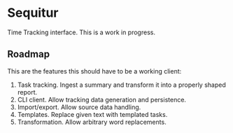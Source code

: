 # Sequitur

Time Tracking interface. This is a work in progress.

## Roadmap

This are the features this should have to be a working client:

1. Task tracking. Ingest a summary and transform it into a properly shaped report.
2. CLI client. Allow tracking data generation and persistence.
3. Import/export. Allow source data handling.
4. Templates. Replace given text with templated tasks.
5. Transformation. Allow arbitrary word replacements.
